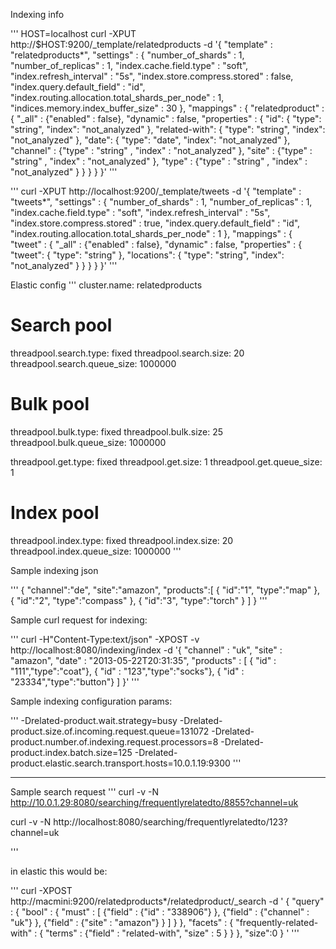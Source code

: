 Indexing info

'''
HOST=localhost
curl -XPUT http://$HOST:9200/_template/relatedproducts -d '{
    "template" : "relatedproducts*",
    "settings" : {
        "number_of_shards" : 1,
        "number_of_replicas" : 1,
        "index.cache.field.type" : "soft",
        "index.refresh_interval" : "5s",
        "index.store.compress.stored" : false,
        "index.query.default_field" : "id",
        "index.routing.allocation.total_shards_per_node" : 1,
        "indices.memory.index_buffer_size" : 30
    },
    "mappings" : {
        "relatedproduct" : {
           "_all" : {"enabled" : false},
           "dynamic" : false,
           "properties" : {
              "id": { "type": "string", "index": "not_analyzed" },
              "related-with": { "type": "string", "index": "not_analyzed" },
              "date": { "type": "date", "index": "not_analyzed" },
              "channel" : {"type" : "string" , "index" : "not_analyzed" },
              "site" : {"type" : "string" , "index" : "not_analyzed" },
              "type" : {"type" : "string" , "index" : "not_analyzed" }
           }
        }
   }
}'
'''

'''
curl -XPUT http://localhost:9200/_template/tweets -d '{
    "template" : "tweets*",
    "settings" : {
        "number_of_shards" : 1,
        "number_of_replicas" : 1,
        "index.cache.field.type" : "soft",
        "index.refresh_interval" : "5s",
        "index.store.compress.stored" : true,
        "index.query.default_field" : "id",
        "index.routing.allocation.total_shards_per_node" : 1
    },
    "mappings" : {
        "tweet" : {
           "_all" : {"enabled" : false},
           "dynamic" : false,
           "properties" : {
              "tweet": { "type": "string" },
              "locations": { "type": "string", "index": "not_analyzed" }
           }
        }
   }
}'
'''

Elastic config
'''
cluster.name: relatedproducts

# Search pool
threadpool.search.type: fixed
threadpool.search.size: 20
threadpool.search.queue_size: 1000000

# Bulk pool
threadpool.bulk.type: fixed
threadpool.bulk.size: 25
threadpool.bulk.queue_size: 1000000

threadpool.get.type: fixed
threadpool.get.size: 1
threadpool.get.queue_size: 1


# Index pool
threadpool.index.type: fixed
threadpool.index.size: 20
threadpool.index.queue_size: 1000000
'''




Sample indexing json

'''
{
   "channel":"de",
   "site":"amazon",
   "products":[
      {
         "id":"1",
         "type":"map"
      },
      {
         "id":"2",
         "type":"compass"
      },
      {
         "id":"3",
         "type":"torch"
      }
   ]
}
'''


Sample curl request for indexing:

'''
curl -H"Content-Type:text/json" -XPOST -v http://localhost:8080/indexing/index -d '{ "channel" : "uk", "site" : "amazon", "date" : "2013-05-22T20:31:35", "products" : [ { "id" : "111","type":"coat"}, { "id" : "123","type":"socks"}, { "id" : "23334","type":"button"} ]  }'
'''

Sample indexing configuration params:

'''
-Drelated-product.wait.strategy=busy -Drelated-product.size.of.incoming.request.queue=131072 -Drelated-product.number.of.indexing.request.processors=8 -Drelated-product.index.batch.size=125 -Drelated-product.elastic.search.transport.hosts=10.0.1.19:9300
'''


---

Sample search request
'''
curl -v -N http://10.0.1.29:8080/searching/frequentlyrelatedto/8855?channel=uk

curl -v -N http://localhost:8080/searching/frequentlyrelatedto/123?channel=uk

'''


in elastic this would be:

'''
curl -XPOST http://macmini:9200/relatedproducts*/relatedproduct/_search -d '
{
  "query" :
        {
            "bool" : {
                "must" : [
                    {"field" : {"id" : "338906"} },
                    {"field" : {"channel" : "uk"} },
                    {"field" : {"site" : "amazon"} }
                ]
            }
        },
        "facets" : {
            "frequently-related-with" : {
                "terms" : {"field" : "related-with", "size" : 5 }
            }
        },
        "size":0
}
'
'''